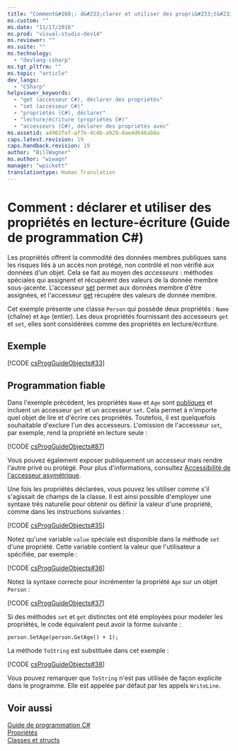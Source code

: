 ```yaml
---
title: "Comment&#160;: d&#233;clarer et utiliser des propri&#233;t&#233;s en lecture-&#233;criture (Guide de programmation&#160;C#) | Microsoft Docs"
ms.custom: ""
ms.date: "11/17/2016"
ms.prod: "visual-studio-dev14"
ms.reviewer: ""
ms.suite: ""
ms.technology: 
  - "devlang-csharp"
ms.tgt_pltfrm: ""
ms.topic: "article"
dev_langs: 
  - "CSharp"
helpviewer_keywords: 
  - "get (accesseur C#), déclarer des propriétés"
  - "set (accesseur C#)"
  - "propriétés (C#), déclarer"
  - "lecture/écriture (propriétés C#)"
  - "accesseurs (C#), déclarer des propriétés avec"
ms.assetid: a4962fef-af7e-4c4b-a929-4ae4d646ab8a
caps.latest.revision: 19
caps.handback.revision: 19
author: "BillWagner"
ms.author: "wiwagn"
manager: "wpickett"
translationtype: Human Translation
---
```

# Comment&#160;: d&#233;clarer et utiliser des propri&#233;t&#233;s en lecture-&#233;criture (Guide de programmation&#160;C#)
Les propriétés offrent la commodité des données membres publiques sans les risques liés à un accès non protégé, non contrôlé et non vérifié aux données d'un objet.  Cela se fait au moyen des *accesseurs* : méthodes spéciales qui assignent et récupèrent des valeurs de la donnée membre sous\-jacente.  L'accesseur [set](../../../csharp/language-reference/keywords/set.md) permet aux données membre d'être assignées, et l'accesseur [get](../../../csharp/language-reference/keywords/get.md) récupère des valeurs de donnée membre.  
  
 Cet exemple présente une classe `Person` qui possède deux propriétés : `Name` \(chaîne\) et `Age` \(entier\).  Les deux propriétés fournissant des accesseurs `get` et `set`, elles sont considérées comme des propriétés en lecture\/écriture.  
  
## Exemple  
 [!CODE [csProgGuideObjects#33](../CodeSnippet/VS_Snippets_VBCSharp/csProgGuideObjects#33)]  
  
## Programmation fiable  
 Dans l'exemple précédent, les propriétés `Name` et `Age` sont [publiques](../../../csharp/language-reference/keywords/public.md) et incluent un accesseur  `get` et un accesseur `set`.  Cela permet à n'importe quel objet de lire et d'écrire ces propriétés.  Toutefois, il est quelquefois souhaitable d'exclure l'un des accesseurs.  L'omission de l'accesseur `set`, par exemple, rend la propriété en lecture seule :  
  
 [!CODE [csProgGuideObjects#87](../CodeSnippet/VS_Snippets_VBCSharp/csProgGuideObjects#87)]  
  
 Vous pouvez également exposer publiquement un accesseur mais rendre l'autre privé ou protégé.  Pour plus d'informations, consultez [Accessibilité de l'accesseur asymétrique](../../../csharp/programming-guide/classes-and-structs/restricting-accessor-accessibility.md).  
  
 Une fois les propriétés déclarées, vous pouvez les utiliser comme s'il s'agissait de champs de la classe.  Il est ainsi possible d'employer une syntaxe très naturelle pour obtenir ou définir la valeur d'une propriété, comme dans les instructions suivantes :  
  
 [!CODE [csProgGuideObjects#35](../CodeSnippet/VS_Snippets_VBCSharp/csProgGuideObjects#35)]  
  
 Notez qu'une variable `value` spéciale est disponible dans la méthode `set` d'une propriété.  Cette variable contient la valeur que l'utilisateur a spécifiée, par exemple :  
  
 [!CODE [csProgGuideObjects#36](../CodeSnippet/VS_Snippets_VBCSharp/csProgGuideObjects#36)]  
  
 Notez la syntaxe correcte pour incrémenter la propriété `Age` sur un objet `Person` :  
  
 [!CODE [csProgGuideObjects#37](../CodeSnippet/VS_Snippets_VBCSharp/csProgGuideObjects#37)]  
  
 Si des méthodes `set` et `get` distinctes ont été employées pour modeler les propriétés, le code équivalent peut avoir la forme suivante :  
  
```  
person.SetAge(person.GetAge() + 1);   
```  
  
 La méthode `ToString` est substituée dans cet exemple :  
  
 [!CODE [csProgGuideObjects#38](../CodeSnippet/VS_Snippets_VBCSharp/csProgGuideObjects#38)]  
  
 Vous pouvez remarquer que `ToString` n'est pas utilisée de façon explicite dans le programme.  Elle est appelée par défaut par les appels `WriteLine`.  
  
## Voir aussi  
 [Guide de programmation C\#](../../../csharp/programming-guide/index.md)   
 [Propriétés](../../../csharp/programming-guide/classes-and-structs/properties.md)   
 [Classes et structs](../../../csharp/programming-guide/classes-and-structs/index.md)